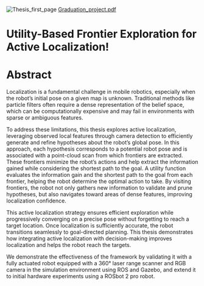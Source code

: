 ![Thesis_first_page](https://github.com/user-attachments/assets/009ccea8-f8d7-4498-9d50-706848a2cb83)
[Graduation_project.pdf](https://github.com/user-attachments/files/19734537/Graduation_project.pdf)
# Utility-Based Frontier Exploration for  Active Localization!

# Abstract
Localization is a fundamental challenge in mobile robotics, especially when the robot’s initial pose on a given map is unknown. Traditional methods like particle filters often require a dense representation of the belief space, which can be computationally expensive and may fail in environments with sparse or ambiguous features.

To address these limitations, this thesis explores active localization, leveraging observed local features through camera detection to efficiently generate and refine hypotheses about the robot’s global pose. In this approach, each hypothesis corresponds to a potential robot pose and is associated with a point-cloud scan from which frontiers are extracted. These frontiers minimize the robot’s actions and help extract the information gained while considering the shortest path to the goal. A utility function evaluates the information gain and the shortest path to the goal from each frontier, helping the robot determine the optimal action to take. By visiting frontiers, the robot not only gathers new information to validate and prune hypotheses, but also navigates toward areas of dense features, improving localization
confidence. 

This active localization strategy ensures efficient exploration while progressively converging on a precise pose without forgetting to reach a target location. Once localization is sufficiently accurate, the robot transitions seamlessly to goal-directed planning. This thesis demonstrates how integrating active localization with decision-making improves localization and helps the robot reach the targets.

We demonstrate the effectiveness of the framework by validating it with a fully actuated robot equipped with a 360° laser range scanner and RGB camera in the simulation environment using ROS and Gazebo, and extend it to initial hardware experiments using a ROSbot 2 pro robot.
